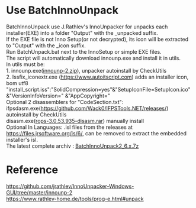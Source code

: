 # Use BatchInnoUnpack
BatchInnoUnpack use J.Rathlev's InnoUnpacker for unpacks each installer(EXE) into a folder "Output" with the _unpacked suffix.
<br>If the EXE file is not Inno Setup(or not decrypted), its icon will be extracted to "Output" with the _icon suffix.
<br>Run BatchUnpack.bat next to the InnoSetup or simple EXE files.
<br>The script will automatically download innounp.exe and install it in utils.
<br>In utils must be:
<br>1. innounp.exe([innounp-2.zip](https://github.com/jrathlev/InnoUnpacker-Windows-GUI/raw/refs/heads/master/innounp-2/bin/innounp-2.zip)), unpacker autoinstall by CheckUtils
<br>2. Issfix_iconextr.exe (https://www.autoitscript.com) adds an installer icon, bom utf8  "install_script.iss":"SolidCompression=yes"&"SetupIconFile=SetupIcon.ico"&"VersionInfoVersion=" &"AppCopyright="
<br>Optional 2 disassemblers for "CodeSection.txt":
<br> ifpsdasm.exe(https://github.com/Wack0/IFPSTools.NET/releases/) autoinstall by CheckUtils
<br> disasm.exe([rops-3.0.53.935-disasm.rar](https://sourceforge.net/projects/innounp/files/other%20stuff/ROPS%20Disassembler/rops-3.0.53.935-disasm.rar)) manually install
<br> Optional In Languages: .isl files from the releases at https://files.jrsoftware.org/is/6/, can be removed to extract the embedded installer's isl.
<br>The latest complete archiv : [BatchInnoUnpack2_6.x.7z](https://disk.yandex.ru/d/izU_tWfE_oJ43Q)
# Reference
<p2>https://github.com/jrathlev/InnoUnpacker-Windows-GUI/tree/master/innounp-2
<br>https://www.rathlev-home.de/tools/prog-e.html#unpack
